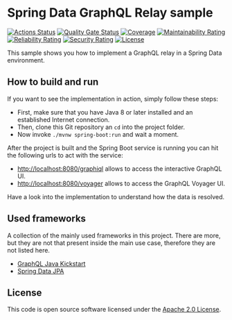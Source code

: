 # Spring Data GraphQL Relay sample
[![Actions Status](https://github.com/ingogriebsch/sample-spring-data-graphql-relay/workflows/build/badge.svg)](https://github.com/ingogriebsch/sample-spring-data-graphql-relay/actions)
[![Quality Gate Status](https://sonarcloud.io/api/project_badges/measure?project=de.ingogriebsch.samples%3Asample-spring-data-graphql-relay&metric=alert_status)](https://sonarcloud.io/dashboard?id=de.ingogriebsch.samples%3Asample-spring-data-graphql-relay)
[![Coverage](https://sonarcloud.io/api/project_badges/measure?project=de.ingogriebsch.samples%3Asample-spring-data-graphql-relay&metric=coverage)](https://sonarcloud.io/dashboard?id=de.ingogriebsch.samples%3Asample-spring-data-graphql-relay)
[![Maintainability Rating](https://sonarcloud.io/api/project_badges/measure?project=de.ingogriebsch.samples%3Asample-spring-data-graphql-relay&metric=sqale_rating)](https://sonarcloud.io/dashboard?id=de.ingogriebsch.samples%3Asample-spring-data-graphql-relay)
[![Reliability Rating](https://sonarcloud.io/api/project_badges/measure?project=de.ingogriebsch.samples%3Asample-spring-data-graphql-relay&metric=reliability_rating)](https://sonarcloud.io/dashboard?id=de.ingogriebsch.samples%3Asample-spring-data-graphql-relay)
[![Security Rating](https://sonarcloud.io/api/project_badges/measure?project=de.ingogriebsch.samples%3Asample-spring-data-graphql-relay&metric=security_rating)](https://sonarcloud.io/dashboard?id=de.ingogriebsch.samples%3Asample-spring-data-graphql-relay)
[![License](http://img.shields.io/:license-apache-blue.svg)](http://www.apache.org/licenses/LICENSE-2.0.html)

This sample shows you how to implement a GraphQL relay in a Spring Data environment.

## How to build and run
If you want to see the implementation in action, simply follow these steps:

*   First, make sure that you have Java 8 or later installed and an established Internet connection.
*   Then, clone this Git repository an `cd` into the project folder. 
*   Now invoke `./mvnw spring-boot:run` and wait a moment.

After the project is built and the Spring Boot service is running you can hit the following urls to act with the service:

*   [http://localhost:8080/graphiql](http://localhost:8080/graphiql) allows to access the interactive GraphQL UI.
*   [http://localhost:8080/voyager](http://localhost:8080/voyager) allows to access the GraphQL Voyager UI.

Have a look into the implementation to understand how the data is resolved.

## Used frameworks
A collection of the mainly used frameworks in this project. 
There are more, but they are not that present inside the main use case, therefore they are not listed here.

*   [GraphQL Java Kickstart](https://www.graphql-java-kickstart.com/)
*   [Spring Data JPA](https://docs.spring.io/spring-data/jpa/docs/2.4.2/reference/html/)

## License
This code is open source software licensed under the [Apache 2.0 License](https://www.apache.org/licenses/LICENSE-2.0.html).
